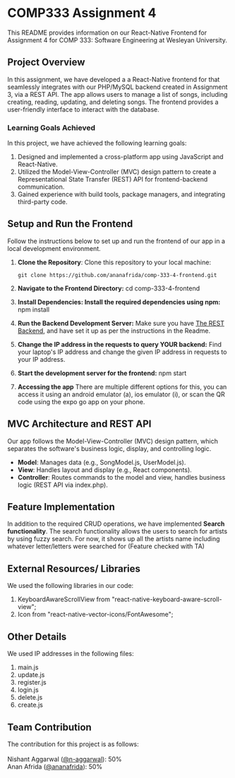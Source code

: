 # COMP333 Assignment 4

This README provides information on our React-Native Frontend for Assignment 4 for COMP 333: Software Engineering at Wesleyan University.

## Project Overview

In this assignment, we have developed a a React-Native frontend for that seamlessly integrates with our PHP/MySQL backend created in Assignment 3, via a REST API. The app allows users to manage a list of songs, including creating, reading, updating, and deleting songs. The frontend provides a user-friendly interface to interact with the database.

### Learning Goals Achieved

In this project, we have achieved the following learning goals:

1. Designed and implemented a cross-platform app using JavaScript and React-Native.
2. Utilized the Model-View-Controller (MVC) design pattern to create a Representational State Transfer (REST) API for frontend-backend communication.
3. Gained experience with build tools, package managers, and integrating third-party code.

## Setup and Run the Frontend

Follow the instructions below to set up and run the frontend of our app in a local development environment.

1. **Clone the Repository**: Clone this repository to your local machine:

   ```shell
   git clone https://github.com/ananafrida/comp-333-4-frontend.git
2. **Navigate to the Frontend Directory:** 
    cd comp-333-4-frontend
3. **Install Dependencies: Install the required dependencies using npm:** npm install
4. **Run the Backend Development Server:** Make sure you have [The REST Backend](https://github.com/n-aggarwal/comp-333-3-backend), and have set it up as per the instructions in the Readme.
5. **Change the IP address in the requests to query YOUR backend:** Find your laptop's IP address and change the given IP address in requests to your IP address.
5. **Start the development server for the frontend:** npm start
5. **Accessing the app** There are multiple different options for this, you can access it using an android emulator (a), ios emulator (i), or scan the QR code using the expo go app on your phone.

## MVC Architecture and REST API

Our app follows the Model-View-Controller (MVC) design pattern, which separates the software's business logic, display, and controlling logic.

- **Model**: Manages data (e.g., SongModel.js, UserModel.js).
- **View**: Handles layout and display (e.g., React components).
- **Controller**: Routes commands to the model and view, handles business logic (REST API via index.php).

## Feature Implementation

In addition to the required CRUD operations, we have implemented **Search functionality**. The search functionality allows the users to search for artists by using fuzzy search. For now, it shows up all the artists name including whatever letter/letters were searched for (Feature checked with TA)

## External Resources/ Libraries
We used the following libraries in our code:
1. KeyboardAwareScrollView  from "react-native-keyboard-aware-scroll-view";
2. Icon from "react-native-vector-icons/FontAwesome";

## Other Details

We used IP addresses in the following files:
1. main.js
2. update.js
3. register.js
4. login.js
5. delete.js
6. create.js


## Team Contribution

The contribution for this project is as follows:
<br />
<br />
Nishant Aggarwal ([@n-aggarwal](https://github.com/n-aggarwal)): 50% <br />
Anan Afrida ([@ananafrida](https://github.com/ananafrida)): 50%
